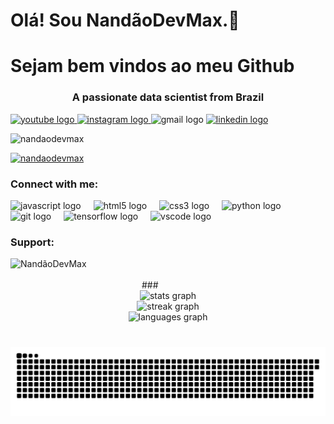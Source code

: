 <h1>Olá! Sou NandãoDevMax.👋</h1> 
<h1>Sejam bem vindos ao meu Github</h1> 
<h3 align="center">A passionate data scientist from Brazil </h3>
<div align="left">
  <a href="https://www.youtube.com/@Fernand%C3%A3oJesus" target="_blank">
    <img src="https://img.shields.io/static/v1?message=Youtube&logo=youtube&label=&color=FF0000&logoColor=white&labelColor=&style=for-the-badge" height="35" alt="youtube logo"  />
  </a>
  <a href="https://www.instagram.com/nando.fernandoj/" target="_blank">
    <img src="https://img.shields.io/static/v1?message=Instagram&logo=instagram&label=&color=E4405F&logoColor=white&labelColor=&style=for-the-badge" height="35" alt="instagram logo"  />
  </a>
  <img src="https://img.shields.io/static/v1?message=Gmail&logo=gmail&label=&color=D14836&logoColor=white&labelColor=&style=for-the-badge" height="35" alt="gmail logo"  />
  <a href="https://www.linkedin.com/in/fernando-de-jesusdc/" target="_blank">
    <img src="https://img.shields.io/static/v1?message=LinkedIn&logo=linkedin&label=&color=0077B5&logoColor=white&labelColor=&style=for-the-badge" height="35" alt="linkedin logo"  />
  </a>
</div>

<p align="left"> <img src="https://komarev.com/ghpvc/?username=nandaodevmax&label=Profile%20views&color=0e75b6&style=flat" alt="nandaodevmax" /> </p>

<p align="left"> <a href="https://github.com/ryo-ma/github-profile-trophy"><img src="https://github-profile-trophy.vercel.app/?username=nandaodevmax" alt="nandaodevmax" /></a> </p>

<h3 align="left">Connect with me:</h3>
<p align="left">
</p>
<div align="left">
  <img src="https://cdn.jsdelivr.net/gh/devicons/devicon/icons/javascript/javascript-original.svg" height="50" alt="javascript logo"  />
  <img width="12" />
  <img src="https://cdn.jsdelivr.net/gh/devicons/devicon/icons/html5/html5-original.svg" height="50" alt="html5 logo"  />
  <img width="12" />
  <img src="https://cdn.jsdelivr.net/gh/devicons/devicon/icons/css3/css3-original.svg" height="50" alt="css3 logo"  />
  <img width="12" />
  <img src="https://cdn.jsdelivr.net/gh/devicons/devicon/icons/python/python-original.svg" height="50" alt="python logo"  />
  <img width="12" />
  <img src="https://cdn.jsdelivr.net/gh/devicons/devicon/icons/git/git-original.svg" height="50" alt="git logo"  />
  <img width="12" />
  <img src="https://cdn.jsdelivr.net/gh/devicons/devicon/icons/tensorflow/tensorflow-original.svg" height="50" alt="tensorflow logo"  />
  <img width="12" />
  <img src="https://cdn.jsdelivr.net/gh/devicons/devicon/icons/vscode/vscode-original.svg" height="50" alt="vscode logo"  />
</div>

<h3 align="left">Support:</h3>
<p><a href="https://www.buymeacoffee.com/NandãoDevMax"> <img align="left" src="https://cdn.buymeacoffee.com/buttons/v2/default-yellow.png" height="50" width="210" alt="NandãoDevMax" /></a></p><br><br>
###

<div align="center">
  <img src="https://github-readme-stats.vercel.app/api?username=Nandaodevmax&hide_title=false&hide_rank=false&show_icons=true&include_all_commits=true&count_private=true&disable_animations=false&theme=radical&locale=pt-br&hide_border=false" height="150" alt="stats graph" /> <br>
  <img src="https://streak-stats.demolab.com?user=Nandaodevmax&locale=pt-br&mode=daily&theme=merko&hide_border=false&border_radius=5" height="250" alt="streak graph" /> <br>
  <img src="https://github-readme-stats.vercel.app/api/top-langs?username=Nandaodevmax&locale=pt-br&hide_title=false&layout=compact&card_width=320&langs_count=5&theme=radical&hide_border=false" height="350" alt="languages graph"  />
</div>

###


<br clear="both">

<img src="https://raw.githubusercontent.com/Nandaodevmax/Nandaodevmax/output/snake.svg" alt="Snake animation" />

###




